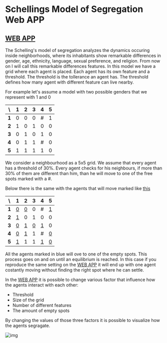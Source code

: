 # Schellings Model of Segregation Web APP
[WEB APP](https://commoningtoys.github.io/SchellingsModelOfSegregation/)
--------------------------------------------
The Schelling's model of segregation analyzes the dynamics occuring inside neighborhoods, where its inhabitants show remarkable differences in gender, age, ethnicity, language, sexual preference, and religion. From now on I will call this remarkable differences features. In this model we have a grid where each agent is placed. Each agent has its own feature and a threshold. The threshold is the tollerance an agent has. The threshold defines how many agent with different feature can live nearby.

For example let's assume a model with two possible genders that we represent with 1 and 0

| \ | 1 |  2  | 3 | 4 | 5 |
| :---: |:---:| :---:| :---: | :---: | :---: |
| **1** | 0 | 0 | 0 | # | 1 |
| **2** | 1 | 0 | 1 | 0 | 0 |
| **3** | 0 | 1 | 0 | 1 | 0 |
| **4** | 0 | 1 | 1 | # | 0 |
| **5** | 1 | 1 | 1 | 1 | 0 |


We consider a neighbourhood as a 5x5 grid. We assume that every agent has a threshold of 30%. Every agent checks for his neighbours, if more than 30% of them are different than him, than he will move to one of the free spots marked with a #.

Below there is the same with the agents that will move marked like [this]()

| \ | 1 |  2  | 3 | 4 | 5 |
| :---: |:---:| :---:| :---: | :---: | :---: |
| **1** | [0]() | [0]() | 0 | # | [1]() |
| **2** | [1]() | 0 | 1 | 0 | 0     |
| **3** | [0]() | [1]() | [0]() | [1]() | 0 |
| **4** | [0]() | [1]() | 1 | # | [0]()|
| **5** | [1]() | 1 | 1 | [1]() | [0]() |

All the agents marked in blue will ove to one of the empty spots. This process goes on and on until an equilibrium is reached. In this case if you reproduce the same setting on the [WEB APP](https://commoningtoys.github.io/SchellingsModelOfSegregation/) it will end up with one agent costantly moving without finding the right spot where he can settle.

In the [WEB APP](https://commoningtoys.github.io/SchellingsModelOfSegregation/) it is possible to change various factor that influence how the agents interact with each other:
* Threshold
* Size of the grid
* Number of different features
* The amount of empty spots

By changing the values of those three factors it is possible to visualize how the agents segragate.


![img](https://user-images.githubusercontent.com/17408277/31388131-4de53844-adcd-11e7-8d40-bd9f60be120a.png)
